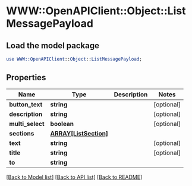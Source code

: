 # WWW::OpenAPIClient::Object::ListMessagePayload

## Load the model package
```perl
use WWW::OpenAPIClient::Object::ListMessagePayload;
```

## Properties
Name | Type | Description | Notes
------------ | ------------- | ------------- | -------------
**button_text** | **string** |  | [optional] 
**description** | **string** |  | [optional] 
**multi_select** | **boolean** |  | [optional] 
**sections** | [**ARRAY[ListSection]**](ListSection.md) |  | 
**text** | **string** |  | [optional] 
**title** | **string** |  | [optional] 
**to** | **string** |  | 

[[Back to Model list]](../README.md#documentation-for-models) [[Back to API list]](../README.md#documentation-for-api-endpoints) [[Back to README]](../README.md)


